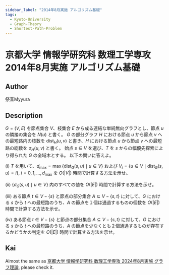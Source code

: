```yaml
---
sidebar_label: "2014年8月実施 アルゴリズム基礎"
tags:
  - Kyoto-University
  - Graph-Theory
  - Shortest-Path-Problem
---
```

# 京都大学 情報学研究科 数理工学専攻 2014年8月実施 アルゴリズム基礎

## **Author**
祭音Myyura

## **Description**
$G = (V, E)$ を節点集合 $V$、枝集合 $E$ から成る連結な単純無向グラフとし、節点 $u$ の隣接の集合を $N(u)$ と書く。
$G$ の部分グラフ $H$ における節点 $u$ から節点 $v$ への最短路内の枝数を $\text{dist}_H(u,v)$ と書き、$H$ における節点 $u$ から節点 $v$ への最短路の総数を $\sigma_H (u,v)$ と書く。
始点 $s \in V$ を選び、$T$ を $s$ からの幅優先探索により得られた $G$ の全域木とする。
以下の問いに答えよ。

(i) $T$ を用いて、$d_{\max} = \max \{\text{dist}_G(s,u) \mid u \in V\}$ および $V_i = \{u \in V \mid \text{dist}_G(s, u)=i\}$, $i=0,1,\ldots, d_{\max}$ を $O(|V|)$ 時間で計算する方法を示せ。

(ii) $\{\sigma_G(s, u) \mid u \in V\}$ 内のすべての値を $O(|E|)$ 時間で計算する方法を示せ。

(iii) ある節点 $t \in V - \{s\}$ と節点の部分集合 $A \subseteq V - \{s,t\}$ に対して、$G$ における $s$ から $t$ への最短路のうち、$A$ の節点を１個は通過するものの個数を $O(|E|)$ 時間で計算する方法を示せ。

(iv) ある節点 $t \in V - \{s\}$ と節点の部分集合 $A \subseteq V - \{s,t\}$ に対して、$G$ における $s$ から $t$ への最短路のうち、$A$ の節点を少なくとも２個通過するものが存在するかどうかの判定を $O(|E|)$ 時間で計算する方法を示せ。

## **Kai**
Almost the same as [京都大学 情報学研究科 数理工学専攻 2024年8月実施 グラフ理論](../2024/amp_202408_graph_theory.md), please check it.